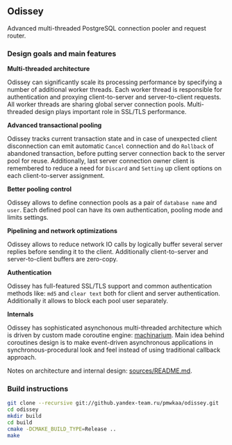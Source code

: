 
## Odissey

Advanced multi-threaded PostgreSQL connection pooler and request router.

### Design goals and main features

**Multi-threaded architecture**

Odissey can significantly scale its processing performance by
specifying a number of additional worker threads. Each worker thread is
responsible for authentication and proxying client-to-server and server-to-client
requests. All worker threads are sharing global server connection pools.
Multi-threaded design plays important role in SSL/TLS performance.

**Advanced transactional pooling**

Odissey tracks current transaction state and in case of unexpected client
disconnection can emit automatic `Cancel` connection and do `Rollback` of
abandoned transaction, before putting server connection back to
the server pool for reuse. Additionally, last server connection owner client
is remembered to reduce a need for `Discard` and `Setting` up client options
on each client-to-server assignment.

**Better pooling control**

Odissey allows to define connection pools as a pair of `database name` and `user`.
Each defined pool can have its own authentication, pooling mode and limits settings.

**Pipelining and network optimizations**

Odissey allows to reduce network IO calls by logically buffer several
server replies before sending it to the client. Additionally
client-to-server and server-to-client buffers are zero-copy.

**Authentication**

Odissey has full-featured SSL/TLS support and common authentication methods
like: `md5` and `clear text` both for client and server authentication.
Additionally it allows to block each pool user separately.

**Internals**

Odissey has sophisticated asynchonous multi-threaded architecture which
is driven by custom made coroutine engine: [machinarium](https://github.yandex-team.ru/pmwkaa/machinarium).
Main idea behind coroutines design is to make event-driven asynchronous applications in
synchronous-procedural look and feel instead of using traditional
callback approach.

Notes on architecture and internal design: [sources/README.md](sources/README.md).

### Build instructions

```sh
git clone --recursive git://github.yandex-team.ru/pmwkaa/odissey.git
cd odissey
mkdir build
cd build
cmake -DCMAKE_BUILD_TYPE=Release ..
make
```
